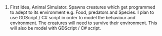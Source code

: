 1. First Idea,
Animal Simulator. Spawns creatures which get programmed to adept to its environment e.g. Food,
predators and Species. I plan to use GDScript / C# script in order to model the behaviour and environment.
The creatures will need to survive their environment. This will also be model with GDScript / C# script.